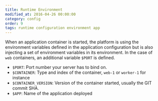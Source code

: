 ```yaml
---
title: Runtime Environment
modified_at: 2016-04-26 00:00:00
category: config
order: 9
tags: runtime configuration environment app
---
```


When an application container is started, the platform is using the environment
variables defined in the application configuration but is also injecting a set of
environment variables in its environment. In the case of `web` containers, an
additional variable `$PORT` is defined.

* `$PORT`: Port number your server has to bind on.
* `$CONTAINER`: Type and index of the container, `web-1` or `worker-1` for instance
* `$CONTAINER_VERSION`: Version of the container started, usually the GIT commit SHA.
* `$APP`: Name of the application deployed

